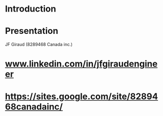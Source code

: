 # Introduction
# Presentation
JF Giraud (8289468 Canada inc.)
# www.linkedin.com/in/jfgiraudengineer
# https://sites.google.com/site/8289468canadainc/
